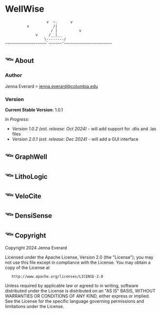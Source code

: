 # WellWise

```text
                   v  ~.      v
          v           /|
                     / |          v
              v     /__|__
                  \--------/
~~~~~~~~~~~~~~~~~~~`~~~~~~'~~~~~~~~~~~~~~~~~~~~~~
```

## 𓆝 About

### Author
Jenna Everard 𖡼 jenna.everard@columbia.edu

### Version

**Current Stable Version:** 1.0.1

*In Progress:* 
- *Version 1.0.2 (est. release: Oct 2024)* - will add support for .dlis and .las files
- *Version 2.0.1 (est. release: Dec 2024)* - will add a GUI interface

## 𓆝 GraphWell

## 𓆝 LithoLogic

## 𓆝 VeloCite

## 𓆝 DensiSense

## 𓆝 Copyright

   Copyright 2024 Jenna Everard

   Licensed under the Apache License, Version 2.0 (the "License");
   you may not use this file except in compliance with the License.
   You may obtain a copy of the License at

       http://www.apache.org/licenses/LICENSE-2.0

   Unless required by applicable law or agreed to in writing, software
   distributed under the License is distributed on an "AS IS" BASIS,
   WITHOUT WARRANTIES OR CONDITIONS OF ANY KIND, either express or implied.
   See the License for the specific language governing permissions and
   limitations under the License.
